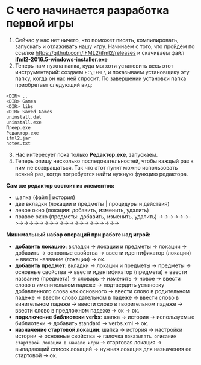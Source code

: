 # С чего начинается разработка первой игры

1. Сейчас у нас нет ничего, что поможет писать, компилировать, запускать и отлаживать нашу игру. 
Начинаем с того, что пройдём по ссылке https://github.com/IFML2/ifml2/releases и скачиваем файл **ifml2-2016.5-windows-installer.exe**
2. Теперь нам нужна папка, куда мы хоти установить весь этот инструментарий: 
cоздаем ```E:\IFML\``` и показываем установщику эту папку, когда он нас ней спросит.
По завершении установки папка приобретает следующий вид:

```
<DIR> ..
<DIR> Games
<DIR> libs
<DIR> Saved Games
uninstall.dat
uninstall.exe
Плеер.exe
Редактор.exe
ifml2.jar
notes.txt
```

3. Нас интересует пока только **Редактор.exe**, запускаем.
4. Теперь опишу несколько последовательностей, чтобы каждый раз к ним не возвращаться. Так что этот пункт можно использовать всякий раз, когда потребуется найти нужную функцию редактора. 

**Сам же редактор состоит из элементов:**
* шапка (файл | история)
* две вкладки (локации и предметы | процедуры и действия)
* левое окно (локации: добавить, изменить, удалить)
* правое окно (предметы: добавить, изменить, удалить) ->->->->->->->->->->->->->->->->->->->->->->->->->->->

**Минимальный набор операций при работе над игрой:**
* **добавить локацию**: вкладки -> локации и предметы -> локации -> добавить -> основные свойства -> ввести идентификатор (локации) + ввести название (локации) -> ок.
* **добавить предмет**: вкладки -> локации и предметы -> предметы -> основные свойства -> ввести идентификатор (предмета) + ввести название (предмета) -> словарь -> изменить -> новое -> ввести слово в именительном падеже -> подтвердить установку добавленного слова как основного ->  ввести слово в родительном падеже -> ввести слово дательном в падеже -> ввести слово в винительном падеже -> ввести слово в творительном падеже -> ввести слово в предложном падеже -> ок -> ок.
* **подключение библиотеки verbs**: шапка -> история -> используемые библиотеки -> добавить standard -> verbs.xml -> ок.
* **назначение стартовой локации**: шапка -> история -> настройки истории -> основные свойства -> галочка ```показывать описание стартовой локации в начале игры``` -> стартовая локация -> выпадающий список локаций -> нужная локация для назначения ее стартовой -> ок.

